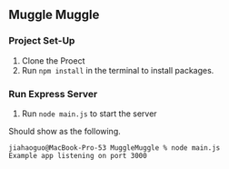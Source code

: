 ## Muggle Muggle

### Project Set-Up
1. Clone the Proect
2. Run `npm install` in the terminal to install packages.

### Run Express Server
1. Run `node main.js` to start the server

Should show as the following.
```shell
jiahaoguo@MacBook-Pro-53 MuggleMuggle % node main.js 
Example app listening on port 3000
```